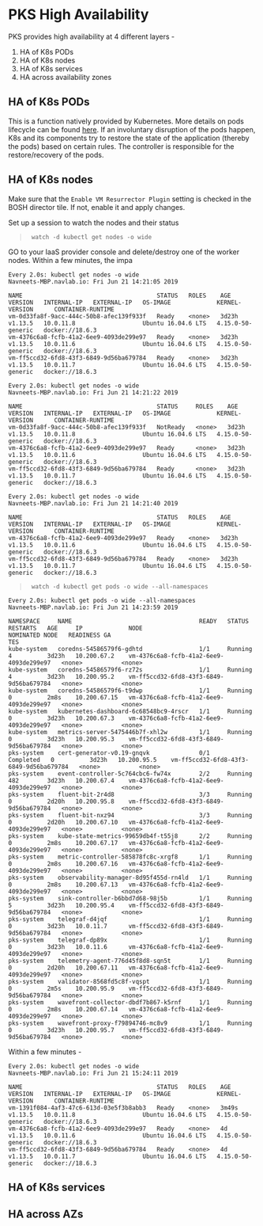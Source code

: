
# PKS High Availability

PKS provides high availability at 4 different layers -

 1. HA of K8s PODs
 2. HA of K8s nodes
 3. HA of K8s services
 4. HA across availability zones

## HA of K8s PODs

This is a function natively provided by Kubernetes. More details on pods lifecycle can be found [here](https://kubernetes.io/docs/concepts/workloads/pods/pod-lifecycle/). If an involuntary disruption of the pods happen, K8s and its components try to restore the state of the application (thereby the pods) based on certain rules. The controller is responsible for the restore/recovery of the pods. 

## HA of K8s nodes

Make sure that the `Enable VM Resurrector Plugin` setting is checked in the BOSH director tile. If not, enable it and apply changes. 

Set up a session to watch the nodes and their status 
> ` watch -d kubectl get nodes -o wide`

GO to your IaaS provider console and delete/destroy one of the worker nodes.  Within a few minutes, the impa
```shell
Every 2.0s: kubectl get nodes -o wide                                                                                              Navneets-MBP.navlab.io: Fri Jun 21 14:21:05 2019

NAME                                      STATUS   ROLES    AGE     VERSION   INTERNAL-IP   EXTERNAL-IP   OS-IMAGE             KERNEL-VERSION      CONTAINER-RUNTIME
vm-0d33fa8f-9acc-444c-50b8-afec139f933f   Ready    <none>   3d23h   v1.13.5   10.0.11.8                   Ubuntu 16.04.6 LTS   4.15.0-50-generic   docker://18.6.3
vm-4376c6a8-fcfb-41a2-6ee9-4093de299e97   Ready    <none>   3d23h   v1.13.5   10.0.11.6                   Ubuntu 16.04.6 LTS   4.15.0-50-generic   docker://18.6.3
vm-ff5ccd32-6fd8-43f3-6849-9d56ba679784   Ready    <none>   3d23h   v1.13.5   10.0.11.7                   Ubuntu 16.04.6 LTS   4.15.0-50-generic   docker://18.6.3
```

```shell
Every 2.0s: kubectl get nodes -o wide                                                                                              Navneets-MBP.navlab.io: Fri Jun 21 14:21:22 2019

NAME                                      STATUS     ROLES    AGE     VERSION   INTERNAL-IP   EXTERNAL-IP   OS-IMAGE             KERNEL-VERSION      CONTAINER-RUNTIME
vm-0d33fa8f-9acc-444c-50b8-afec139f933f   NotReady   <none>   3d23h   v1.13.5   10.0.11.8                   Ubuntu 16.04.6 LTS   4.15.0-50-generic   docker://18.6.3
vm-4376c6a8-fcfb-41a2-6ee9-4093de299e97   Ready      <none>   3d23h   v1.13.5   10.0.11.6                   Ubuntu 16.04.6 LTS   4.15.0-50-generic   docker://18.6.3
vm-ff5ccd32-6fd8-43f3-6849-9d56ba679784   Ready      <none>   3d23h   v1.13.5   10.0.11.7                   Ubuntu 16.04.6 LTS   4.15.0-50-generic   docker://18.6.3

```

```shell
Every 2.0s: kubectl get nodes -o wide                                                                                              Navneets-MBP.navlab.io: Fri Jun 21 14:21:40 2019

NAME                                      STATUS   ROLES    AGE     VERSION   INTERNAL-IP   EXTERNAL-IP   OS-IMAGE             KERNEL-VERSION      CONTAINER-RUNTIME
vm-4376c6a8-fcfb-41a2-6ee9-4093de299e97   Ready    <none>   3d23h   v1.13.5   10.0.11.6                   Ubuntu 16.04.6 LTS   4.15.0-50-generic   docker://18.6.3
vm-ff5ccd32-6fd8-43f3-6849-9d56ba679784   Ready    <none>   3d23h   v1.13.5   10.0.11.7                   Ubuntu 16.04.6 LTS   4.15.0-50-generic   docker://18.6.3

```

> ` watch -d kubectl get pods -o wide --all-namespaces`

```shell
Every 2.0s: kubectl get pods -o wide --all-namespaces                                                                              Navneets-MBP.navlab.io: Fri Jun 21 14:23:59 2019

NAMESPACE     NAME                                    READY   STATUS      RESTARTS   AGE     IP             NODE                                      NOMINATED NODE   READINESS GA
TES
kube-system   coredns-54586579f6-gdhtd                1/1     Running     4          3d23h   10.200.67.2    vm-4376c6a8-fcfb-41a2-6ee9-4093de299e97   <none>           <none>
kube-system   coredns-54586579f6-rz72s                1/1     Running     4          3d23h   10.200.95.2    vm-ff5ccd32-6fd8-43f3-6849-9d56ba679784   <none>           <none>
kube-system   coredns-54586579f6-t9dwp                1/1     Running     0          2m8s    10.200.67.15   vm-4376c6a8-fcfb-41a2-6ee9-4093de299e97   <none>           <none>
kube-system   kubernetes-dashboard-6c68548bc9-4rscr   1/1     Running     0          3d23h   10.200.67.3    vm-4376c6a8-fcfb-41a2-6ee9-4093de299e97   <none>           <none>
kube-system   metrics-server-5475446b7f-xhl2w         1/1     Running     0          3d23h   10.200.95.3    vm-ff5ccd32-6fd8-43f3-6849-9d56ba679784   <none>           <none>
pks-system    cert-generator-v0.19-gnqvk              0/1     Completed   0          3d23h   10.200.95.5    vm-ff5ccd32-6fd8-43f3-6849-9d56ba679784   <none>           <none>
pks-system    event-controller-5c764cbc6-fw74x        2/2     Running     482        3d23h   10.200.67.4    vm-4376c6a8-fcfb-41a2-6ee9-4093de299e97   <none>           <none>
pks-system    fluent-bit-2r4d8                        3/3     Running     0          2d20h   10.200.95.8    vm-ff5ccd32-6fd8-43f3-6849-9d56ba679784   <none>           <none>
pks-system    fluent-bit-nxz94                        3/3     Running     0          2d20h   10.200.67.10   vm-4376c6a8-fcfb-41a2-6ee9-4093de299e97   <none>           <none>
pks-system    kube-state-metrics-99659db4f-t55j8      2/2     Running     0          2m8s    10.200.67.17   vm-4376c6a8-fcfb-41a2-6ee9-4093de299e97   <none>           <none>
pks-system    metric-controller-585878fc8c-xrgf8      1/1     Running     0          2m8s    10.200.67.16   vm-4376c6a8-fcfb-41a2-6ee9-4093de299e97   <none>           <none>
pks-system    observability-manager-8d95f455d-rn4ld   1/1     Running     0          2m8s    10.200.67.13   vm-4376c6a8-fcfb-41a2-6ee9-4093de299e97   <none>           <none>
pks-system    sink-controller-b6bbd7d68-98j5b         1/1     Running     5          3d23h   10.200.95.4    vm-ff5ccd32-6fd8-43f3-6849-9d56ba679784   <none>           <none>
pks-system    telegraf-d4jqf                          1/1     Running     0          3d23h   10.0.11.7      vm-ff5ccd32-6fd8-43f3-6849-9d56ba679784   <none>           <none>
pks-system    telegraf-dp89x                          1/1     Running     0          3d23h   10.0.11.6      vm-4376c6a8-fcfb-41a2-6ee9-4093de299e97   <none>           <none>
pks-system    telemetry-agent-776d45f8d8-sqn5t        1/1     Running     0          2d20h   10.200.67.11   vm-4376c6a8-fcfb-41a2-6ee9-4093de299e97   <none>           <none>
pks-system    validator-8568fd5c8f-vqspt              1/1     Running     0          2m5s    10.200.95.9    vm-ff5ccd32-6fd8-43f3-6849-9d56ba679784   <none>           <none>
pks-system    wavefront-collector-dbdf7b867-k5rnf     1/1     Running     0          2m8s    10.200.67.14   vm-4376c6a8-fcfb-41a2-6ee9-4093de299e97   <none>           <none>
pks-system    wavefront-proxy-f79894746-mc8v9         1/1     Running     0          3d23h   10.200.95.7    vm-ff5ccd32-6fd8-43f3-6849-9d56ba679784   <none>           <none>

```

Within a few minutes -

```shell
Every 2.0s: kubectl get nodes -o wide                                                                                              Navneets-MBP.navlab.io: Fri Jun 21 15:24:11 2019

NAME                                      STATUS   ROLES    AGE     VERSION   INTERNAL-IP   EXTERNAL-IP   OS-IMAGE             KERNEL-VERSION      CONTAINER-RUNTIME
vm-1391f084-4af3-47c6-613d-03e5f3b8abb3   Ready    <none>   3m49s   v1.13.5   10.0.11.8                   Ubuntu 16.04.6 LTS   4.15.0-50-generic   docker://18.6.3
vm-4376c6a8-fcfb-41a2-6ee9-4093de299e97   Ready    <none>   4d      v1.13.5   10.0.11.6                   Ubuntu 16.04.6 LTS   4.15.0-50-generic   docker://18.6.3
vm-ff5ccd32-6fd8-43f3-6849-9d56ba679784   Ready    <none>   4d      v1.13.5   10.0.11.7                   Ubuntu 16.04.6 LTS   4.15.0-50-generic   docker://18.6.3
```

## HA of K8s services

## HA across AZs


<!--stackedit_data:
eyJoaXN0b3J5IjpbLTExNDEyOTYwNTIsLTEzNDY2MTMwNTYsLT
k5ODEzOTU3MCwtNTAxMzc2MTcsLTE1NTgyNzEwOTcsLTE2MjU4
ODAxOTYsNzMwOTk4MTE2XX0=
-->